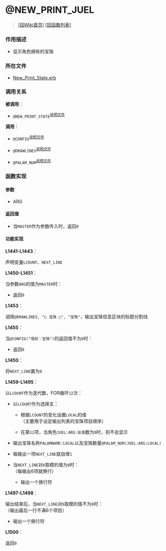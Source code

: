 ﻿# @NEW_PRINT_JUEL

> [\[回Wiki首页\]](/Wiki) [\[回函数列表\]](/Wiki/erasqn_wiki/function/README.md)

### 作用描述

+ 显示角色拥有的宝珠

### 所在文件

+ [New_Print_State.erb](/ERB/SHOP/New_Print_State.erb#L1440-L1500)

### 调用关系

**被调用**：

+ `@NEW_PRINT_STATE`<sup>[说明文件](/Wiki/erasqn_wiki/function/n/new_print_.md)</sup>

**调用**：

+ `@CONFIG`<sup>[说明文件](/Wiki/erasqn_wiki/function/c/config.md)</sup>

+ `@DRAWLINES`<sup>[说明文件](/Wiki/erasqn_wiki/function/d/drawlines.md)</sup>

+ `@PALAM_NUM`<sup>[说明文件](/Wiki/erasqn_wiki/function/p/palam_num.md)</sup>

### 函数实现

#### 参数

+ ARG

#### 返回值

+ 当`MASTER`作为参数传入时，返回`0`

#### 功能实现

**L1441-L1443**：

声明变量`LCOUNT`、`NEXT_LINE`

**L1450-L1451**：

当参数`ARG`的值为`MASTER`时：

  + 返回`0`

**L1453**：

调用`@DRAWLINES, "□ 宝珠 □", "宝珠"`，输出宝珠信息区块的标题分割线

**L1455**：

当`@CONFIG("項目：宝珠")`的返回值不为`0`时：

  + 返回`0`

**L1450**：

将`NEXT_LINE`置为`0`

**L1459-L1495**：

以`LCOUNT`作为迭代数，FOR循环`12`次：

  + 以`LCOUNT`作为选择支：

    + 根据`LCOUNT`的变化设置`LOCAL`的值<br/>（主要用于设定输出列表的宝珠项目顺序）

    + 在第`12`项，当角色`JUEL:ARG:反感`数为`0`时，则不会显示

  + 输出宝珠名称`PALAMNAME:LOCAL`以及宝珠数量`@PALAM_NUM(JUEL:ARG:LOCAL)`

  + 每输出一项`NEXT_LINE`就自增`1`

  + 当`NEXT_LINE`对`6`取模的值为`0`时：<br/>（每输出6项就换行）

    + 输出一个换行符

**L1497-L1498**：

输出结束后，当`NEXT_LINE`对`6`取模的值不为`0`时：<br/>（输出最后一行不满6个项目）

  + 输出一个换行符

**L1500**：

返回`0`
